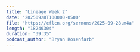 ```yaml
---
title: "Lineage Week 2"
date: "20250928T100000-0500"
file: "https://cflcn.org/sermons/2025-09-28.m4a"
length: "18240304"
duration: "39:35"
podcast_author: "Bryan Rosenfarb"
---
```

